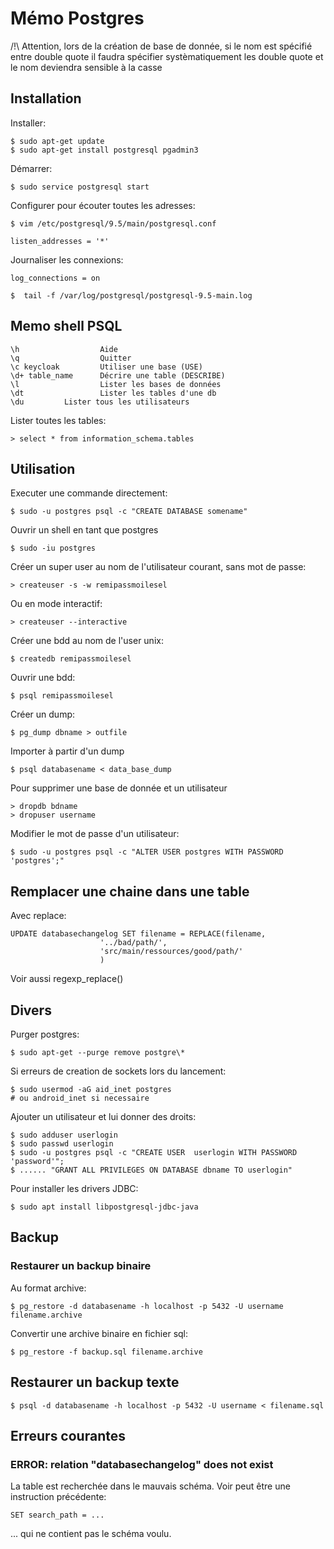 # Mémo Postgres

/!\ Attention, lors de la création de base de donnée, si le nom est spécifié entre double quote il faudra 
spécifier systèmatiquement les double quote et le nom deviendra sensible à la casse

## Installation

Installer:

    $ sudo apt-get update
    $ sudo apt-get install postgresql pgadmin3

Démarrer:

    $ sudo service postgresql start

Configurer pour écouter toutes les adresses:

    $ vim /etc/postgresql/9.5/main/postgresql.conf

    listen_addresses = '*'

Journaliser les connexions:

    log_connections = on

    $  tail -f /var/log/postgresql/postgresql-9.5-main.log 

## Memo shell PSQL

    \h                  Aide
    \q                  Quitter
    \c keycloak         Utiliser une base (USE)
    \d+ table_name      Décrire une table (DESCRIBE)    
    \l                  Lister les bases de données
    \dt                 Lister les tables d'une db
    \du			Lister tous les utilisateurs

Lister toutes les tables:

	> select * from information_schema.tables


## Utilisation

Executer une commande directement:

    $ sudo -u postgres psql -c "CREATE DATABASE somename"

Ouvrir un shell en tant que postgres

    $ sudo -iu postgres

Créer un super user au nom de l'utilisateur courant, sans mot de passe:
    
    > createuser -s -w remipassmoilesel

Ou en mode interactif:
    
    > createuser --interactive

Créer une bdd au nom de l'user unix:
    
    $ createdb remipassmoilesel

Ouvrir une bdd:

    $ psql remipassmoilesel

Créer un dump:

    $ pg_dump dbname > outfile

Importer à partir d'un dump
    
    $ psql databasename < data_base_dump

Pour supprimer une base de donnée et un utilisateur
    
    > dropdb bdname
    > dropuser username
    
Modifier le mot de passe d'un utilisateur:

    $ sudo -u postgres psql -c "ALTER USER postgres WITH PASSWORD 'postgres';"    


## Remplacer une chaine dans une table

Avec replace:

	UPDATE databasechangelog SET filename = REPLACE(filename,
                        '../bad/path/',
                        'src/main/ressources/good/path/'
                        )

Voir aussi regexp_replace()

## Divers

Purger postgres:

	$ sudo apt-get --purge remove postgre\*

Si erreurs de creation de sockets lors du lancement:

	$ sudo usermod -aG aid_inet postgres
	# ou android_inet si necessaire

Ajouter un utilisateur et lui donner des droits:

	$ sudo adduser userlogin
	$ sudo passwd userlogin
	$ sudo -u postgres psql -c "CREATE USER  userlogin WITH PASSWORD 'password'";
	$ ...... "GRANT ALL PRIVILEGES ON DATABASE dbname TO userlogin" 

Pour installer les drivers JDBC:

	$ sudo apt install libpostgresql-jdbc-java


## Backup

### Restaurer un backup binaire

Au format archive:

	$ pg_restore -d databasename -h localhost -p 5432 -U username filename.archive

Convertir une archive binaire en fichier sql:

	$ pg_restore -f backup.sql filename.archive


## Restaurer un backup texte

	$ psql -d databasename -h localhost -p 5432 -U username < filename.sql


## Erreurs courantes

### ERROR: relation "databasechangelog" does not exist

La table est recherchée dans le mauvais schéma. Voir peut être une instruction précédente:

	SET search_path = ...

... qui ne contient pas le schéma voulu.

